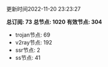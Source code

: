 更新时间2022-11-20 23:23:27

**总订阅: 73**
**总节点: 1020**
**有效节点: 304**
- trojan节点: 69
- v2ray节点: 192
- ssr节点: 2
- ss节点: 41
